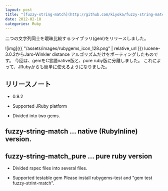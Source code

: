 ```yaml
---
layout: post
title: "[fuzzy-string-match](http://github.com/kiyoka/fuzzy-string-match) 0.9.2 リリース"
date: 2012-02-18
categories: Ruby
---
```

二つの文字列同士を曖昧比較するライブラリ(gem)をリリースしました。

 ![img]({{ "/assets/images/rubygems_icon_128.png" | relative_url }})
lucene-3.0.2からJaro-Winkler distance アルゴリズムだけをポーティングしたものです。
今回は、gemをC言語native版と、pure ruby版に分離しました。
これによって、JRubyからも簡単に使えるようになりました。

## リリースノート
* 0.9.2
- Supported JRuby platform

- Divided into two gems.
## fuzzy-string-match      ... native (RubyInline) version.
## fuzzy-string-match_pure ... pure ruby version

- Divided rspec files into several files.

- Supported testable gem
   Please install rubygems-test and "gem test fuzzy-strint-match".
